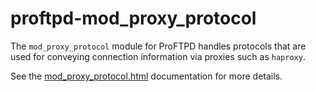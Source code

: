 proftpd-mod_proxy_protocol
==========================

The `mod_proxy_protocol` module for ProFTPD handles protocols that are used
for conveying connection information via proxies such as <code>haproxy</code>.

See the [mod_proxy_protocol.html](https://htmlpreview.github.io/?https://github.com/Castaglia/proftpd-mod_proxy_protocol/blob/master/mod_proxy_protocol.html) documentation for more details.

